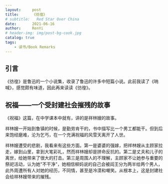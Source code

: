 ```yaml
---
layout:     post
title:      《彷徨》
# subtitle:   Red Star Over China
date:       2021-06-16
author:     RenYi
# header-img: img/post-bg-cook.jpg
catalog: true
tags:
    - 读书/Book Remarks
---
```


## 引言

《彷徨》是鲁迅的一个小说集，收录了鲁迅的许多中短篇小说。此前我读了《呐喊》，感觉颇有味道，因此再来读读《彷徨》。



## 祝福——一个受封建社会摧残的故事

《祝福》这篇，在中学课本中就有，讲的是祥林嫂的故事。

祥林嫂一开始到鲁镇的时候，是勤劳肯干的，书中描写比一个男工都能干。但到后来饱经磨难，沦为乞丐，在一个充满祝福的风雪天离开了人世。

祥林嫂遭受的悲剧，我看来有这些方面。第一是婆婆的强嫁，把祥林嫂从主顾家拉走，嫁到山里，拿到大笔彩礼，然而祥林嫂却是拼命反抗的。第二是丈夫和儿子的离世，给她带来了很大的打击。第三是周围人的不理解，主顾家不让她参与重要的祭祀活动，认为她"不干净"，她相信柳妈说的自己会被阎王分为两半给两个男人，此外周遭所有人对她的经历，不同情，甚至是冷漠和嘲笑。从根本上，这是封建社会给祥林嫂带来的摧残。
